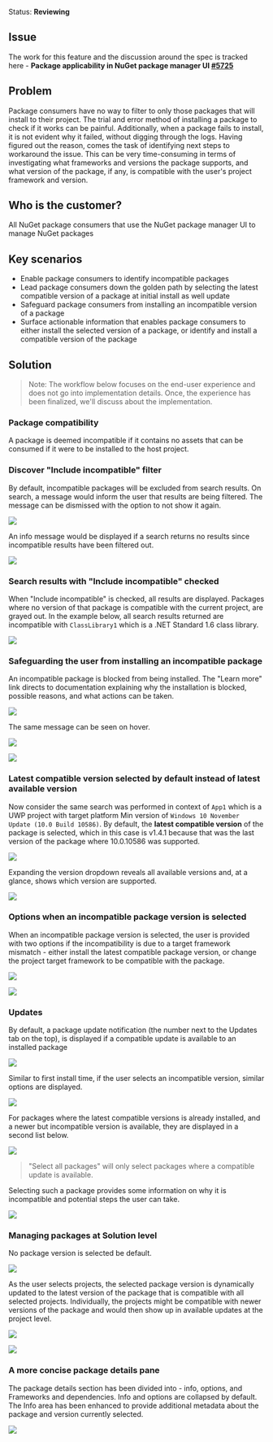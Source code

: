 Status: **Reviewing**

## Issue
The work for this feature and the discussion around the spec is tracked here - **Package applicability in NuGet package manager UI [#5725](https://github.com/NuGet/Home/issues/5725)**

## Problem
Package consumers have no way to filter to only those packages that will install to their project. The trial and error method of installing a package to check if it works can be painful. Additionally, when a package fails to install, it is not evident why it failed, without digging through the logs. Having figured out the reason, comes the task of identifying next steps to workaround the issue. This can be very time-consuming in terms of investigating what frameworks and versions the package supports, and what version of the package, if any, is compatible with the user's project framework and version.

## Who is the customer?
All NuGet package consumers that use the NuGet package manager UI to manage NuGet packages

## Key scenarios
* Enable package consumers to identify incompatible packages
* Lead package consumers down the golden path by selecting the latest compatible version of a package at initial install as well update
* Safeguard package consumers from installing an incompatible version of a package
* Surface actionable information that enables package consumers to either install the selected version of a package, or identify and install a compatible version of the package 

## Solution
>Note: The workflow below focuses on the end-user experience and does not go into implementation details. Once, the experience has been finalized, we'll discuss about the implementation.

### Package compatibility
A package is deemed incompatible if it contains no assets that can be consumed if it were to be installed to the host project.

### Discover "Include incompatible" filter
By default, incompatible packages will be excluded from search results. On search, a message would inform the user that results are being filtered. The message can be dismissed with the option to not show it again.

![](https://github.com/NuGet/Home/blob/dev/resources/PA/PA_0010.png)

An info message would be displayed if a search returns no results since incompatible results have been filtered out. 

![](https://github.com/NuGet/Home/blob/dev/resources/PA/PA_0020.png)

### Search results with "Include incompatible" checked
When "Include incompatible" is checked, all results are displayed.
Packages where no version of that package is compatible with the current project, are grayed out. In the example below, all search results returned are incompatible with `ClassLibrary1` which is a .NET Standard 1.6 class library.

![](https://github.com/NuGet/Home/blob/dev/resources/PA/PA_0030.png)

### Safeguarding the user from installing an incompatible package
An incompatible package is blocked from being installed. The "Learn more" link directs to documentation explaining why the installation is blocked, possible reasons, and what actions can be taken.

![](https://github.com/NuGet/Home/blob/dev/resources/PA/PA_0040.png)

The same message can be seen on hover.

![](https://github.com/NuGet/Home/blob/dev/resources/PA/PA_0050.png)

![](https://github.com/NuGet/Home/blob/dev/resources/PA/PA_0060.png)

### Latest compatible version selected by default instead of latest available version
Now consider the same search was performed in context of `App1` which is a UWP project with target platform Min version of `Windows 10 November Update (10.0 Build 10586)`. By default, the **latest compatible version** of the package is selected, which in this case is v1.4.1 because that was the last version of the package where 10.0.10586 was supported.

![](https://github.com/NuGet/Home/blob/dev/resources/PA/PA_0070.png)

Expanding the version dropdown reveals all available versions and, at a glance, shows which version are supported.

![](https://github.com/NuGet/Home/blob/dev/resources/PA/PA_0080.png)

### Options when an incompatible package version is selected
When an incompatible package version is selected, the user is provided with two options if the incompatibility is due to a target framework mismatch - either install the latest compatible package version, or change the project target framework to be compatible with the package.

![](https://github.com/NuGet/Home/blob/dev/resources/PA/PA_0090.png)

![](https://github.com/NuGet/Home/blob/dev/resources/PA/PA_0100.png)

### Updates
By default, a package update notification (the number next to the Updates tab on the top), is displayed if a compatible update is available to an installed package

![](https://github.com/NuGet/Home/blob/dev/resources/PA/PA_0110.png)

Similar to first install time, if the user selects an incompatible version, similar options are displayed.

![](https://github.com/NuGet/Home/blob/dev/resources/PA/PA_0120.png)

For packages where the latest compatible versions is already installed, and a newer but incompatible version is available, they are displayed in a second list below. 

![](https://github.com/NuGet/Home/blob/dev/resources/PA/PA_0130.png)

> "Select all packages" will only select packages where a compatible update is available. 

Selecting such a package provides some information on why it is incompatible and potential steps the user can take.

![](https://github.com/NuGet/Home/blob/dev/resources/PA/PA_0140.png)

### Managing packages at Solution level 

No package version is selected be default.

![](https://github.com/NuGet/Home/blob/dev/resources/PA/PA_0150.png)

As the user selects projects, the selected package version is dynamically updated to the latest version of the package that is compatible with all selected projects. Individually, the projects might be compatible with newer versions of the package and would then show up in available updates at the project level.

![](https://github.com/NuGet/Home/blob/dev/resources/PA/PA_0160.png)

![](https://github.com/NuGet/Home/blob/dev/resources/PA/PA_0170.png)

### A more concise package details pane
The package details section has been divided into - info, options, and Frameworks and dependencies. Info and options are collapsed by default. The Info area has been enhanced to provide additional metadata about the package and version currently selected.

![](https://github.com/NuGet/Home/blob/dev/resources/PA/PA_0180.png)






